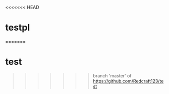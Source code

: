 <<<<<<< HEAD
# testpl
=======
# test
>>>>>>> branch 'master' of https://github.com/Redcraft123/test
